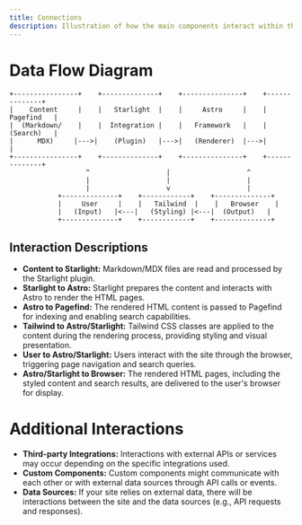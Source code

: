 ```yaml
---
title: Connections 
description: Illustration of how the main components interact within the Starlight documentation site architecture.
---
```


# Data Flow Diagram

```
+----------------+    +--------------+    +---------------+    +--------------+
|    Content     |    |   Starlight  |    |     Astro     |    |   Pagefind   |
|  (Markdown/    |    |  Integration |    |   Framework   |    |  (Search)   | 
|      MDX)     |--->|    (Plugin)   |--->|   (Renderer)  |--->|              |
+----------------+    +--------------+    +---------------+    +--------------+
                   ^                   |                   ^ 
                   |                   |                   |
                   |                   v                   |
            +--------------+    +------------+    +--------------+
            |     User     |    |   Tailwind  |    |   Browser    |
            |   (Input)   |<---|   (Styling) |<---|  (Output)   |
            +--------------+    +------------+    +--------------+
```

## Interaction Descriptions

*   **Content to Starlight:** Markdown/MDX files are read and processed by the Starlight plugin.
*   **Starlight to Astro:** Starlight prepares the content and interacts with Astro to render the HTML pages.
*   **Astro to Pagefind:** The rendered HTML content is passed to Pagefind for indexing and enabling search capabilities.
*   **Tailwind to Astro/Starlight:** Tailwind CSS classes are applied to the content during the rendering process, providing styling and visual presentation.
*   **User to Astro/Starlight:** Users interact with the site through the browser, triggering page navigation and search queries.
*   **Astro/Starlight to Browser:** The rendered HTML pages, including the styled content and search results, are delivered to the user's browser for display. 

# Additional Interactions

*   **Third-party Integrations:**  Interactions with external APIs or services may occur depending on the specific integrations used. 
*   **Custom Components:** Custom components might communicate with each other or with external data sources through API calls or events. 
*   **Data Sources:** If your site relies on external data, there will be interactions between the site and the data sources (e.g., API requests and responses). 
